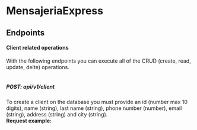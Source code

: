 # MensajeriaExpress

## Endpoints

#### Client related operations
With the following endpoints you can execute all of the CRUD (create, read, update, delte) operations. \
<br>
##### POST: api/v1/client
To create a client on the database you must provide an id (number max 10 digits),  name (string), last name (string), phone number (number), email (string), address (string) and city (string). \
**Request example:**
